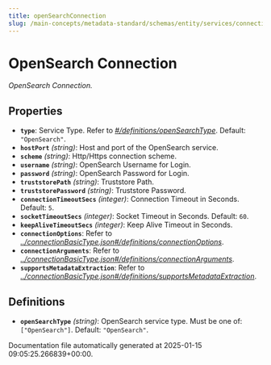 ```yaml
---
title: openSearchConnection
slug: /main-concepts/metadata-standard/schemas/entity/services/connections/search/opensearchconnection
---
```


# OpenSearch Connection

*OpenSearch Connection.*

## Properties

- **`type`**: Service Type. Refer to *[#/definitions/openSearchType](#definitions/openSearchType)*. Default: `"OpenSearch"`.
- **`hostPort`** *(string)*: Host and port of the OpenSearch service.
- **`scheme`** *(string)*: Http/Https connection scheme.
- **`username`** *(string)*: OpenSearch Username for Login.
- **`password`** *(string)*: OpenSearch Password for Login.
- **`truststorePath`** *(string)*: Truststore Path.
- **`truststorePassword`** *(string)*: Truststore Password.
- **`connectionTimeoutSecs`** *(integer)*: Connection Timeout in Seconds. Default: `5`.
- **`socketTimeoutSecs`** *(integer)*: Socket Timeout in Seconds. Default: `60`.
- **`keepAliveTimeoutSecs`** *(integer)*: Keep Alive Timeout in Seconds.
- **`connectionOptions`**: Refer to *[../connectionBasicType.json#/definitions/connectionOptions](#/connectionBasicType.json#/definitions/connectionOptions)*.
- **`connectionArguments`**: Refer to *[../connectionBasicType.json#/definitions/connectionArguments](#/connectionBasicType.json#/definitions/connectionArguments)*.
- **`supportsMetadataExtraction`**: Refer to *[../connectionBasicType.json#/definitions/supportsMetadataExtraction](#/connectionBasicType.json#/definitions/supportsMetadataExtraction)*.
## Definitions

- **`openSearchType`** *(string)*: OpenSearch service type. Must be one of: `["OpenSearch"]`. Default: `"OpenSearch"`.


Documentation file automatically generated at 2025-01-15 09:05:25.266839+00:00.
